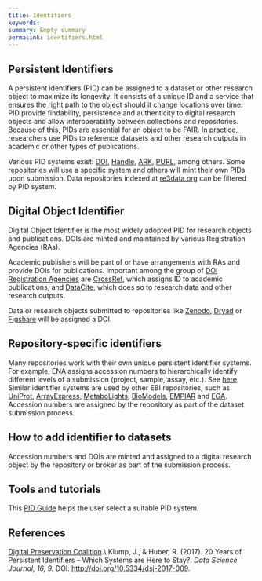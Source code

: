```yaml
---
title: Identifiers
keywords:
summary: Empty summary
permalink: identifiers.html
---
```


## Persistent Identifiers
A persistent identifiers (PID) can be assigned to a dataset or other research object to maximize its longevity. It consists of a unique ID and a service that ensures the right path to the object should it change locations over time. PID provide findability, persistence and authenticity to digital research objects and allow interoperability between collections and repositories. Because of this, PIDs are essential for an object to be FAIR. In practice, researchers use PIDs to reference datasets and other research outputs in academic or other types of publications.

Various PID systems exist: [DOI](https://www.doi.org/), [Handle](http://www.handle.net/), [ARK](https://escholarship.org/uc/item/9p9863nc#main), [PURL](https://archive.org/services/purl/), among others. Some repositories will use a specific system and others will mint their own PIDs upon submission. Data repositories indexed at [re3data.org](https://www.re3data.org/) can be filtered by PID system.

## Digital Object Identifier
Digital Object Identifier is the most widely adopted PID for research objects and publications. DOIs are minted and maintained by various Registration Agencies (RAs).

Academic publishers will be part of or have arrangements with RAs and provide DOIs for publications. Important among the group of [DOI Registration Agencies](https://www.doi.org/registration_agencies.html) are [CrossRef](https://www.crossref.org/), which assigns ID to academic publications, and [DataCite](https://datacite.org/), which does so to research data and other research outputs.

Data or research objects submitted to repositories like [Zenodo](https://zenodo.org/), [Dryad](https://datadryad.org/stash) or [Figshare](https://figshare.com/) will be assigned a DOI.

## Repository-specific identifiers
Many repositories work with their own unique persistent identifier systems. For example, ENA assigns accession numbers to hierarchically identify different levels of a submission (project, sample, assay, etc.). See [here](https://ena-docs.readthedocs.io/en/latest/submit/general-guide/accessions.html). Similar identifier systems are used by other EBI repositories, such as [UniProt](https://www.uniprot.org/help/accession_numbers), [ArrayExpress](https://www.ebi.ac.uk/arrayexpress/help/accession_codes.html), [MetaboLights](https://www.ebi.ac.uk/training/online/glossary/accession), [BioModels](https://www.ebi.ac.uk/biomodels/faq), [EMPIAR](https://www.ebi.ac.uk/pdbe/emdb/empiar/about) and [EGA](https://ega-archive.org/submission/FAQ). Accession numbers are assigned by the repository as part of the dataset submission process.

## How to add identifier to datasets
Accession numbers and DOIs are minted and assigned to a digital research object by the repository or broker as part of the submission process.

## Tools and tutorials
This [PID Guide](https://www.pidwijzer.nl/en/pid_results/new) helps the user select a suitable PID system.

## References
[Digital Preservation Coalition](https://www.dpconline.org/).\\
Klump, J., & Huber, R. (2017). 20 Years of Persistent Identifiers – Which Systems are Here to Stay?. *Data Science Journal, 16, 9.* DOI: http://doi.org/10.5334/dsj-2017-009.
